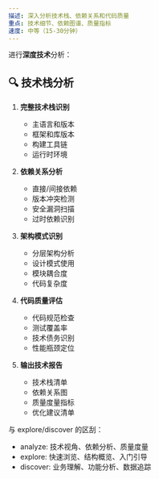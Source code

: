```yaml
---
描述: 深入分析技术栈、依赖关系和代码质量
重点: 技术细节、依赖图谱、质量指标
速度: 中等（15-30分钟）
---
```


进行**深度技术**分析：

## 🔍 技术栈分析
1. **完整技术栈识别**
   - 主语言和版本
   - 框架和库版本
   - 构建工具链
   - 运行时环境

2. **依赖关系分析**
   - 直接/间接依赖
   - 版本冲突检测
   - 安全漏洞扫描
   - 过时依赖识别

3. **架构模式识别**
   - 分层架构分析
   - 设计模式使用
   - 模块耦合度
   - 代码复杂度

4. **代码质量评估**
   - 代码规范检查
   - 测试覆盖率
   - 技术债务识别
   - 性能瓶颈定位

5. **输出技术报告**
   - 技术栈清单
   - 依赖关系图
   - 质量度量指标
   - 优化建议清单

与 explore/discover 的区刮：
- analyze: 技术视角、依赖分析、质量度量
- explore: 快速浏览、结构概览、入门引导
- discover: 业务理解、功能分析、数据追踪